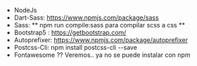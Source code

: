 - NodeJs
- Dart-Sass: https://www.npmjs.com/package/sass
- Sass: ** npm run compile:sass para compilar scss a css **
- Bootstrap5 : https://getbootstrap.com/
- Autoprefixer: https://www.npmjs.com/package/autoprefixer
- Postcss-Cli: npm install postcss-cli --save
- Fontawesome ?? Veremos.. ya no se puede instalar con npm
